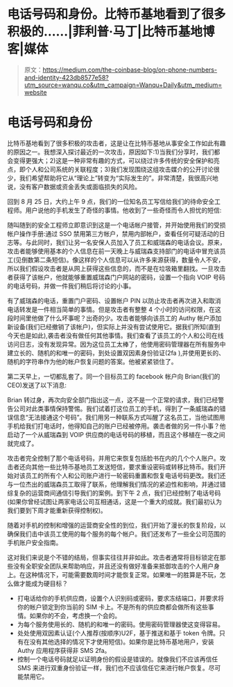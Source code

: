 # 电话号码和身份。比特币基地看到了很多积极的……|菲利普·马丁|比特币基地博客|媒体

> 原文：<https://medium.com/the-coinbase-blog/on-phone-numbers-and-identity-423db8577e58?utm_source=wanqu.co&utm_campaign=Wanqu+Daily&utm_medium=website>

# 电话号码和身份



比特币基地看到了很多积极的攻击者，这是让在比特币基地从事安全工作如此有趣的原因之一。我想深入探讨最近的一次攻击，原因如下:1)当我们分享时，我们都会变得更强大；2)这是一种非常有趣的方式，可以绕过许多传统的安全保护和亮点，即个人和公司系统的关联程度；3)我们发现围绕这组攻击媒介的公开讨论很少，我们希望帮助将它从“理论上”转变为“实际发生的”。非常清楚，我很高兴地说，没有客户数据或资金丢失或面临损失的风险。

回到 8 月 25 日，大约上午 9 点，我们的一位知名员工写信给我们的待命安全工程师。用户说他的手机发生了奇怪的事情。他收到了一些奇怪而令人担忧的短信:



随叫随到的安全工程师立即意识到这是一个电话帐户接管，并开始使用我们的受损帐户操作手册:通过 SSO 禁用第三方帐户，禁用内部帐户，查看任何可疑活动的日志等。与此同时，我们让另一名安保人员加入了员工和威瑞森的电话会议。原来，攻击者能够使用基本的个人信息在前一天晚上与威瑞森支持部门的电话中冒充该员工(见倒数第二条短信)。像这样的个人信息可以从许多来源获得，数量令人不安，所以我们假设攻击者是从网上获得这些信息的，而不是在垃圾箱里翻找。一旦攻击者获得了该帐户，他就能够重置威瑞森门户网站的密码，设置一个指向 VOIP 号码的电话号码，并做一件我们稍后将讨论的小事。

有了威瑞森的电话，重置门户密码、设置帐户 PIN 以防止攻击者再次进入和取消电话转发是一件相当简单的事情。但是攻击者有整整 4 个小时的访问权限，在这段时间里他做了什么坏事呢？出奇的少。攻击者能够向该员工的 Authy 帐户添加新设备(我们已经撤销了该帐户)，但实际上并没有尝试使用它。据我们所知(直到今天也是如此),袭击者没有做任何其他事情。我们查看了该员工的个人和公司在线访问日志，没有发现异常。因为这位员工太棒了，他使用密码管理器在所有服务中建立长的、随机的和唯一的密码，到处设置双因素身份验证(2fa ),并使用更长的、随机的字符串作为他的帐户恢复问题的答案。他被紧紧锁住了。

第二天早上，一切都乱套了。同一个目标员工的 facebook 帐户向 Brian(我们的 CEO)发送了以下消息:



Brian 转过身，再次向安全部门指出这一点，这不是一个正常的请求，我们已经警告公司对此类事情保持警惕。我们试着打这位员工的手机，得到了一条威瑞森的错误信息“无法接通这个号码”。我们用另一种联系方式叫醒了这名员工，当他试图用手机给我们打电话时，他得知自己的账户已经被停用。袭击者做的另一件小事？他启动了一个从威瑞森到 VOIP 供应商的电话号码的移植，而且这个移植在一夜之间就完成了。

攻击者完全控制了那个电话号码，并用它来恢复包括脸书在内的几个个人账户。攻击者还向其他一些比特币基地员工发送短信，要求重设密码或转移比特币。我们开始对该员工的所有个人和公司账户进行一轮密码重置和恢复电话号码更改。我们还与一位杰出的威瑞森员工取得了联系，他理解我们情况的紧迫性和影响，并通过错综复杂的运营商间通信引导我们的案例。到下午 2 点，我们已经控制了电话号码(如果你曾经试图让两家电话公司互相通话，这是一个重大的成就。我们最初认为我们要到下周才能重新获得控制权)。

随着对手机的控制和增强的运营商安全性的到位，我们开始了漫长的恢复阶段，以确保我们击中该员工使用的每个服务的每个帐户。我们还发布了一些全公司范围的手机账户安全指南。

这对我们来说是个不错的结局，但事实往往并非如此。攻击者通常将目标锁定在那些没有全职安全团队来帮助响应，并且还没有做好准备来抵御攻击的个人用户身上。在这种情况下，可能需要数周时间才能恢复正常。如果唯一的胜算是不玩，怎么做才能成为硬目标？

*   打电话给你的手机供应商，设置个人识别码或密码，要求冻结端口，并要求将你的帐户锁定到你当前的 SIM 卡上。不是所有的供应商都会做所有这些事情。如果你的不会，考虑换一个会的。
*   为每个服务使用长的、随机的和唯一的密码。使用密码管理器使这变得容易。
*   处处使用双因素认证(个人推荐(按顺序)U2F，基于推送和基于 token 令牌。只有在没有其他选择的情况下才使用短信)。如果你是比特币基地用户，安装 Authy 应用程序获得非 SMS 2fa。
*   控制一个电话号码就足以证明身份的假设是错误的。就像我们不应该再信任 SMS 来进行双重身份验证一样，我们也不应该信任它来进行帐户恢复。尽可能禁用它。





